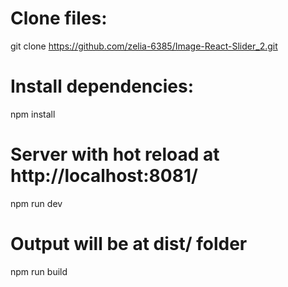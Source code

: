 # Clone files:
git clone https://github.com/zelia-6385/Image-React-Slider_2.git

# Install dependencies:
npm install

# Server with hot reload at http://localhost:8081/
npm run dev

# Output will be at dist/ folder
npm run build
